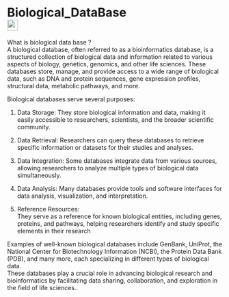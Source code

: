 # Biological_DataBase</br> <img alt="R" src="https://img.shields.io/badge/R-R--Programming-brightgreen" height="25px"/>

What is biological data base ? </br>
A biological database, often referred to as a bioinformatics database, is a structured collection of biological data and information related to various aspects of biology, genetics, genomics, and other life sciences. These databases store, manage, and provide access to a wide range of biological data, such as DNA and protein sequences, gene expression profiles, structural data, metabolic pathways, and more.</br>

Biological databases serve several purposes:</br>

1. Data Storage: They store biological information and data, making it easily accessible to researchers, scientists, and the broader scientific community.</br>

2. Data Retrieval: Researchers can query these databases to retrieve specific information or datasets for their studies and analyses.</br>

3. Data Integration: Some databases integrate data from various sources, allowing researchers to analyze multiple types of biological data simultaneously.</br>

4. Data Analysis: Many databases provide tools and software interfaces for data analysis, visualization, and interpretation.</br>

5. Reference Resources:</br> They serve as a reference for known biological entities, including genes, proteins, and pathways, helping researchers identify and study specific elements in their research

Examples of well-known biological databases include GenBank, UniProt, the National Center for Biotechnology Information (NCBI), the Protein Data Bank (PDB), and many more, each specializing in different types of biological data.</br> These databases play a crucial role in advancing biological research and bioinformatics by facilitating data sharing, collaboration, and exploration in the field of life sciences..</br>

